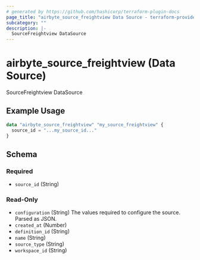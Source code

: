 ```yaml
---
# generated by https://github.com/hashicorp/terraform-plugin-docs
page_title: "airbyte_source_freightview Data Source - terraform-provider-airbyte"
subcategory: ""
description: |-
  SourceFreightview DataSource
---
```


# airbyte_source_freightview (Data Source)

SourceFreightview DataSource

## Example Usage

```terraform
data "airbyte_source_freightview" "my_source_freightview" {
  source_id = "...my_source_id..."
}
```

<!-- schema generated by tfplugindocs -->
## Schema

### Required

- `source_id` (String)

### Read-Only

- `configuration` (String) The values required to configure the source. Parsed as JSON.
- `created_at` (Number)
- `definition_id` (String)
- `name` (String)
- `source_type` (String)
- `workspace_id` (String)
